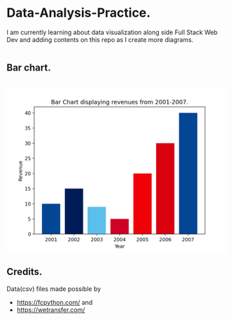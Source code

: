 # Data-Analysis-Practice.
I am currently learning about data visualization along side Full Stack Web Dev and adding contents on this repo as I create more diagrams.
```
```
## Bar chart. 
```
```

![Final Product](Figure_2.png)

## Credits.
Data(csv) files made possible by 
- https://fcpython.com/ and 
- https://wetransfer.com/
